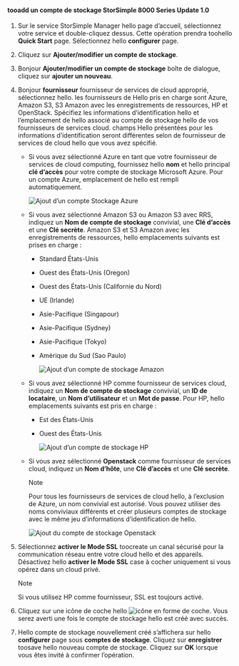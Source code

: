 <!--author=alkohli last changed: 9/17/15-->

#### <a name="tooadd-a-storage-account-in-storsimple-8000-series-update-10"></a>tooadd un compte de stockage StorSimple 8000 Series Update 1.0
1. Sur le service StorSimple Manager hello page d’accueil, sélectionnez votre service et double-cliquez dessus. Cette opération prendra toohello **Quick Start** page. Sélectionnez hello **configurer** page.
2. Cliquez sur **Ajouter/modifier un compte de stockage**.
3. Bonjour **Ajouter/modifier un compte de stockage** boîte de dialogue, cliquez sur **ajouter un nouveau**.
4. Bonjour **fournisseur** fournisseur de services de cloud approprié, sélectionnez hello. les fournisseurs de Hello pris en charge sont Azure, Amazon S3, S3 Amazon avec les enregistrements de ressources, HP et OpenStack. Spécifiez les informations d’identification hello et l’emplacement de hello associé au compte de stockage hello de vos fournisseurs de services cloud. champs Hello présentées pour les informations d’identification seront différentes selon de fournisseur de services de cloud hello que vous avez spécifié. 
   
   * Si vous avez sélectionné Azure en tant que votre fournisseur de services de cloud computing, fournissez hello **nom** et hello principal **clé d’accès** pour votre compte de stockage Microsoft Azure. Pour un compte Azure, emplacement de hello est rempli automatiquement.
     
        ![Ajout d’un compte Stockage Azure](./media/storsimple-configure-new-storage-account-u1/AddAzureStorageaccount-include.png)
   * Si vous avez sélectionné Amazon S3 ou Amazon S3 avec RRS, indiquez un **Nom de compte de stockage** convivial, une **Clé d’accès** et une **Clé secrète**. Amazon S3 et S3 Amazon avec les enregistrements de ressources, hello emplacements suivants est prises en charge :
     
     * Standard États-Unis
     * Ouest des États-Unis (Oregon)
     * Ouest des États-Unis (Californie du Nord)
     * UE (Irlande)
     * Asie-Pacifique (Singapour)
     * Asie-Pacifique (Sydney)
     * Asie-Pacifique (Tokyo)
     * Amérique du Sud (Sao Paulo)
       
       ![Ajout d’un compte de stockage Amazon](./media/storsimple-configure-new-storage-account-u1/AddAmazonStorageaccount-include.png)
   * Si vous avez sélectionné HP comme fournisseur de services cloud, indiquez un **Nom de compte de stockage** convivial, un **ID de locataire**, un **Nom d’utilisateur** et un **Mot de passe**. Pour HP, hello emplacements suivants est pris en charge :
     
     * Est des États-Unis
     * Ouest des États-Unis
       
       ![Ajout d’un compte de stockage HP](./media/storsimple-configure-new-storage-account-u1/AddHPStorageaccount-include.png)
   * Si vous avez sélectionné **Openstack** comme fournisseur de services cloud, indiquez un **Nom d’hôte**, une **Clé d’accès** et une **Clé secrète**.
     
     > [!NOTE]
     > Pour tous les fournisseurs de services de cloud hello, à l’exclusion de Azure, un nom convivial est autorisé. Vous pouvez utiliser des noms conviviaux différents et créer plusieurs comptes de stockage avec le même jeu d’informations d’identification de hello.
     > 
     > 
     
        ![Ajout du compte de stockage Openstack](./media/storsimple-configure-new-storage-account-u1/AddOpenstackStorageaccount-include.png)
5. Sélectionnez **activer le Mode SSL** toocreate un canal sécurisé pour la communication réseau entre votre cloud hello et des appareils. Désactivez hello **activer le Mode SSL** case à cocher uniquement si vous opérez dans un cloud privé.
   
   > [!NOTE]
   > Si vous utilisez HP comme fournisseur, SSL est toujours activé.
   > 
   > 
6. Cliquez sur une icône de coche hello ![icône en forme de coche](./media/storsimple-configure-new-storage-account/HCS_CheckIcon-include.png). Vous serez averti une fois le compte de stockage hello est créé avec succès.
7. Hello compte de stockage nouvellement créé s’affichera sur hello **configurer** page sous **comptes de stockage**. Cliquez sur **enregistrer** toosave hello nouveau compte de stockage. Cliquez sur **OK** lorsque vous êtes invité à confirmer l’opération.

